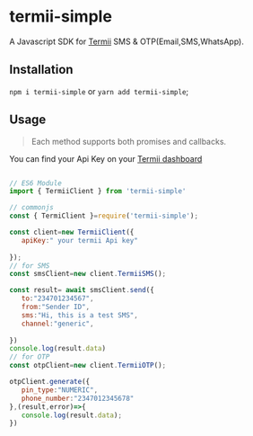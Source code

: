 # termii-simple
A Javascript SDK for [Termii](https://termii.com) SMS &amp; OTP(Email,SMS,WhatsApp).



## Installation

`npm i termii-simple` or `yarn add termii-simple`;
## Usage
> Each method supports both promises and callbacks.

You can find your Api Key on your  [Termii dashboard](https://accounts.termii.com/#/)
```js

// ES6 Module
import { TermiiClient } from 'termii-simple'

// commonjs
const { TermiClient }=require('termii-simple');

const client=new TermiiClient({
   apiKey:" your termii Api key"
   
});
// for SMS
const smsClient=new client.TermiiSMS();

const result= await smsClient.send({
   to:"234701234567",
   from:"Sender ID",
   sms:"Hi, this is a test SMS",
   channel:"generic",
   
})
console.log(result.data)
// for OTP
const otpClient=new client.TermiiOTP();

otpClient.generate({
   pin_type:"NUMERIC",
   phone_number:"2347012345678"
},(result,error)=>{
   console.log(result.data);
})
```


